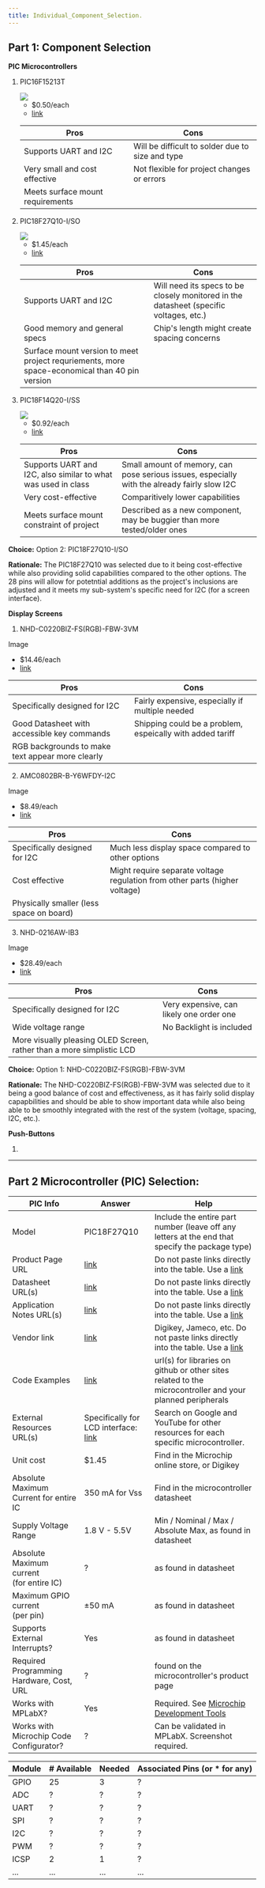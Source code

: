 ```yaml
---
title: Individual_Component_Selection.
---
```

Part 1: Component Selection
---
**PIC Microcontrollers**

1. PIC16F15213T

    <img src="https://github.com/Rohan-Fernandez/Rohan-Fernandez.github.io/blob/main/Images/PIC16F15213T.jpg?raw=true">

    * $0.50/each
    * [link](https://www.digikey.com/en/products/detail/microchip-technology/PIC16F15213T-I-MF/12807572)

    | Pros                                      | Cons                                                             |
    | ----------------------------------------- | ---------------------------------------------------------------- |
    | Supports UART and I2C                     | Will be difficult to solder due to size and type            |
    | Very small and cost effective             | Not flexible for project changes or errors                  |
    | Meets surface mount requirements |

2. PIC18F27Q10-I/SO

    <img src="https://github.com/Rohan-Fernandez/Rohan-Fernandez.github.io/blob/main/Images/PIC18F27Q10.jpg?raw=true">

    * $1.45/each
    * [link](https://www.digikey.com/en/products/detail/microchip-technology/PIC18F27Q10-I-SO/10064343)

    | Pros                                      | Cons                                                             |
    | ----------------------------------------- | ---------------------------------------------------------------- |
    | Supports UART and I2C                     | Will need its specs to be closely monitored in the datasheet (specific voltages, etc.) |
    | Good memory and general specs             | Chip's length might create spacing concerns                                         |
    | Surface mount version to meet project requriements, more space-economical than 40 pin version |

3. PIC18F14Q20-I/SS

    <img src="https://github.com/Rohan-Fernandez/Rohan-Fernandez.github.io/blob/main/Images/PIC18F14Q20.jpg?raw=true">
   
    * $0.92/each
    * [link](https://www.digikey.com/en/products/detail/microchip-technology/PIC18F14Q20-I-SS/24617052)

    | Pros                                      | Cons                                                             |
    | ----------------------------------------- | ---------------------------------------------------------------- |
    | Supports UART and I2C, also similar to what was used in class| Small amount of memory, can pose serious issues, especially with the already fairly slow I2C |
    | Very cost-effective                       | Comparitively lower capabilities                     |
    | Meets surface mount constraint of project | Described as a new component, may be buggier than more tested/older ones


**Choice:** Option 2: PIC18F27Q10-I/SO

**Rationale:** The PIC18F27Q10 was selected due to it being cost-effective while also providing solid capabilities compared to the other options. The 28 pins will allow for potetntial additions as the project's inclusions are adjusted and it meets my sub-system's specific need for I2C (for a screen interface).



**Display Screens**

1. NHD-C0220BIZ-FS(RGB)-FBW-3VM

 Image

* $14.46/each
* [link](https://www.digikey.com/en/products/detail/newhaven-display-intl/NHD-C0220BIZ-FS-RGB-FBW-3VM/3507740)
    
| Pros                                      | Cons                                                              |
| ----------------------------------------- | ---------------------------------------------------------------- |
| Specifically designed for I2C             | Fairly expensive, especially if multiple needed              |
| Good Datasheet with accessible key commands  | Shipping could be a problem, espeically with added tariff |
| RGB backgrounds to make text appear more clearly | 

2. AMC0802BR-B-Y6WFDY-I2C

Image

 * $8.49/each
 * [link](https://www.digikey.com/en/products/detail/orient-display/AMC0802BR-B-Y6WFDY-I2C/22531880)
    
| Pros                                      | Cons                                                             |
| ----------------------------------------- | ---------------------------------------------------------------- |
| Specifically designed for I2C             | Much less display space compared to other options            |
| Cost effective                            | Might require separate voltage regulation from other parts (higher voltage) |
| Physically smaller (less space on board) | 

3. NHD-0216AW-IB3

Image

 * $28.49/each
 * [link](https://www.digikey.com/en/products/detail/newhaven-display-intl/NHD-0216AW-IB3/6198749)
    
| Pros                                      | Cons                                                             |
| ----------------------------------------- | ---------------------------------------------------------------- |
| Specifically designed for I2C             | Very expensive, can likely one order one            |
| Wide voltage range                        | No Backlight is included |
| More visually pleasing OLED Screen, rather than a more simplistic LCD |

**Choice:** Option 1: NHD-C0220BIZ-FS(RGB)-FBW-3VM

**Rationale:** The NHD-C0220BIZ-FS(RGB)-FBW-3VM was selected due to it being a good balance of cost and effectiveness, as it has fairly solid display capapbilities and should be able to show important data while also being able to be smoothly integrated with the rest of the system (voltage, spacing, I2C, etc.).



**Push-Buttons**

1. 


---
Part 2 Microcontroller (PIC) Selection:
---
| PIC Info                                      | Answer | Help                                                                                                      |
| --------------------------------------------- | ------ | --------------------------------------------------------------------------------------------------------- |
| Model                                         | PIC18F27Q10 | Include the entire part number (leave off any letters at the end that specify the package type)           |
| Product Page URL                              | [link](https://www.digikey.com/en/products/detail/microchip-technology/PIC18F27Q10-I-SO/10064343)     | Do not paste links directly into the table.  Use a [link](#)                                              |
| Datasheet URL(s)                              | [link](https://ww1.microchip.com/downloads/en/DeviceDoc/PIC18F27-47Q10-Data-Sheet-40002043E.pdf)      | Do not paste links directly into the table.  Use a [link](#)                                              |
| Application Notes URL(s)                      | [link](https://www.microchip.com/en-us/search?searchQuery=PIC18F27Q10&category=Application%20Notes&fq=start%3D0%26rows%3D21)      | Do not paste links directly into the table.  Use a [link](#)                                              |
| Vendor link                                   |[link](https://www.digikey.com/en/products/detail/microchip-technology/PIC18F27Q10-I-SO/10064343)     | Digikey, Jameco, etc.  Do not paste links directly into the table.  Use a [link](#)                       |
| Code Examples                                 | [link](https://github.com/microchip-pic-avr-examples/pic18f47q10-cnano-i2c-read-write-int-bare)     | url(s) for libraries on github or other sites related to the microcontroller and your planned peripherals |
| External Resources URL(s)                     | Specifically for LCD interface: [link](https://www.youtube.com/watch?v=1LqUljBXLqw&pp=ygUMI3BpYzE4ZjQ1NDUw)      | Search on Google and YouTube for other resources for each specific microcontroller.                       |
| Unit cost                                     | $1.45     | Find in the Microchip online store, or Digikey                                                            |
| Absolute Maximum Current for entire IC        | 350 mA for Vss    | Find in the microcontroller datasheet                                                                     |
| Supply Voltage Range                          | 1.8 V - 5.5V       | Min / Nominal / Max / Absolute Max, as found in datasheet                                                 |
| Absolute Maximum current <br> (for entire IC) | ?      | as found in datasheet                                                                                     |
| Maximum GPIO current <br> (per pin)           | ±50 mA      | as found in datasheet                                                                                     |
| Supports External Interrupts?                 | Yes      | as found in datasheet                                                                                     |
| Required Programming Hardware, Cost, URL      | ?      | found on the microcontroller's product page                                                               |
| Works with MPLabX?                            | Yes     | Required.  See [Microchip Development Tools](https://www.microchip.com/development-tools)                 |
| Works with Microchip Code Configurator?       | ?      | Can be validated in MPLabX.  Screenshot required.                                                         |


| Module | # Available | Needed | Associated Pins (or * for any) |
| ---------- | ----------- | ------ | ------------------------------ |
| GPIO       | 25           | 3      | ?                              |
| ADC        | ?           | ?      | ?                              |
| UART       | ?           | ?      | ?                              |
| SPI        | ?           | ?      | ?                              |
| I2C        | ?           | ?      | ?                              |
| PWM        | ?           | ?      | ?                              |
| ICSP       | 2           | 1      | ?                              |
| ...        | ...         | ...    | ...                            |


